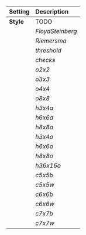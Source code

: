| Setting   | Description      |
| :-------- | :--------------- |
| **Style** | TODO             |
|           | *FloydSteinberg* |
|           | *Riemersma*      |
|           | *threshold*      |
|           | *checks*         |
|           | *o2x2*           |
|           | *o3x3*           |
|           | *o4x4*           |
|           | *o8x8*           |
|           | *h3x4a*          |
|           | *h6x6a*          |
|           | *h8x8a*          |
|           | *h3x4o*          |
|           | *h6x6o*          |
|           | *h8x8o*          |
|           | *h36x16o*        |
|           | *c5x5b*          |
|           | *c5x5w*          |
|           | *c6x6b*          |
|           | *c6x6w*          |
|           | *c7x7b*          |
|           | *c7x7w*          |